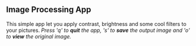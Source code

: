 ## Image Processing App

This simple app let you apply contrast, brightness and some cool filters to your pictures.
_Press 'q' to **quit** the app, 's' to **save** the output image and 'o' to **view** the original image._
